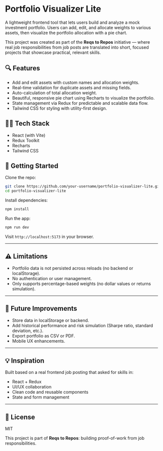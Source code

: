 # Portfolio Visualizer Lite

A lightweight frontend tool that lets users build and analyze a mock investment portfolio. Users can add, edit, and allocate weights to various assets, then visualize the portfolio allocation with a pie chart.

This project was created as part of the **Reqs to Repos** initiative — where real job responsibilities from job posts are translated into short, focused projects that showcase practical, relevant skills.

## 🔍 Features

- Add and edit assets with custom names and allocation weights.
- Real-time validation for duplicate assets and missing fields.
- Auto-calculation of total allocation weight.
- Beautiful, responsive pie chart using Recharts to visualize the portfolio.
- State management via Redux for predictable and scalable data flow.
- Tailwind CSS for styling with utility-first design.

## 🧑‍💻 Tech Stack

- React (with Vite)
- Redux Toolkit
- Recharts
- Tailwind CSS

## 🚀 Getting Started

Clone the repo:

```bash
git clone https://github.com/your-username/portfolio-visualizer-lite.git
cd portfolio-visualizer-lite
```
Install dependencies:

```bash
npm install
```

Run the app:
```bash
npm run dev
```
Visit `http://localhost:5173` in your browser.


---

## ⚠️ Limitations

- Portfolio data is not persisted across reloads (no backend or localStorage).
- No authentication or user management.
- Only supports percentage-based weights (no dollar values or returns simulation).

---

## 📌 Future Improvements

- Store data in localStorage or backend.
- Add historical performance and risk simulation (Sharpe ratio, standard deviation, etc.).
- Export portfolio as CSV or PDF.
- Mobile UX enhancements.

---

## 💡 Inspiration

Built based on a real frontend job posting that asked for skills in:

- React + Redux  
- UI/UX collaboration  
- Clean code and reusable components  
- State and form management  

---

## 📄 License

MIT

This project is part of **Reqs to Repos**: building proof-of-work from job responsibilities.
